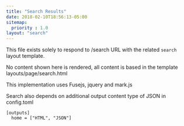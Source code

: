 ```yaml
---
title: "Search Results"
date: 2018-02-10T18:56:13-05:00
sitemap:
  priority : 1.0
layout: "search"
---
```



This file exists solely to respond to /search URL with the related `search` layout template.

No content shown here is rendered, all content is based in the template layouts/page/search.html

This implementation uses Fusejs, jquery and mark.js

Search also depends on additional output content type of JSON in config.toml
```
[outputs]
  home = ["HTML", "JSON"]
```

